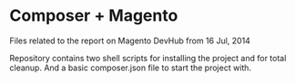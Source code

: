 Composer + Magento
==================

Files related to the report on Magento DevHub from 16 Jul, 2014

Repository contains two shell scripts for installing the project and for total cleanup. And a basic composer.json file to start the project with.
